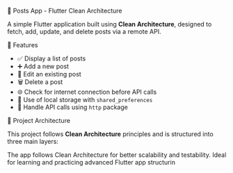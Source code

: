 📰 Posts App - Flutter Clean Architecture

A simple Flutter application built using **Clean Architecture**, designed to fetch, add, update, and delete posts via a remote API.



📱 Features

- ✅ Display a list of posts
- ➕ Add a new post
- 📝 Edit an existing post
- 🗑️ Delete a post
- 🌐 Check for internet connection before API calls
- 💾 Use of local storage with `shared_preferences`
- 📡 Handle API calls using `http` package


 🧱 Project Architecture

This project follows **Clean Architecture** principles and is structured into three main layers:

The app follows Clean Architecture for better scalability and testability.
Ideal for learning and practicing advanced Flutter app structurin



